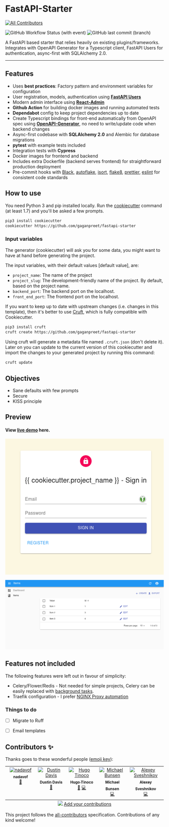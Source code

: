 # FastAPI-Starter

<!-- ALL-CONTRIBUTORS-BADGE:START - Do not remove or modify this section -->
[![All Contributors](https://img.shields.io/badge/all_contributors-5-orange.svg?style=flat-square)](#contributors-)
<!-- ALL-CONTRIBUTORS-BADGE:END -->
![GitHub Workflow Status (with event)](https://img.shields.io/github/actions/workflow/status/gaganpreet/fastapi-starter/cookiecutter-project-test.yml)
![GitHub last commit (branch)](https://img.shields.io/github/last-commit/gaganpreet/fastapi-starter/main)

A FastAPI based starter that relies heavily on existing plugins/frameworks. Integrates with OpenAPI Generator for a Typescript client, FastAPI Users for authentication, async-first with SQLAlchemy 2.0.

---

## Features

- Uses **best practices**: Factory pattern and environment variables for configuration
- User registration, models, authentication using [**FastAPI Users**](https://github.com/fastapi-users/fastapi-users)
- Modern admin interface using [**React-Admin**](https://marmelab.com/react-admin/)
- **Github Action** for building docker images and running automated tests
- **Dependabot** config to keep project dependencies up to date
- Create Typescript bindings for front-end automatically from OpenAPI spec using [**OpenAPI-Generator**](https://github.com/OpenAPITools/openapi-generator/), no need to write/update code when backend changes
- Async-first codebase with **SQLAlchemy 2.0** and Alembic for database migrations
- **pytest** with example tests included
- Integration tests with **Cypress**
- Docker images for frontend and backend
- Includes extra Dockerfile (backend serves frontend) for straightforward production deployment
- Pre-commit hooks with [Black](https://github.com/psf/black), [autoflake](https://github.com/PyCQA/autoflake), [isort](https://github.com/pycqa/isort), [flake8](https://github.com/PyCQA/flake8), [prettier](https://github.com/prettier/prettier), [eslint](https://github.com/eslint/eslint) for consistent code standards


## How to use

You need Python 3 and pip installed locally. Run the [cookiecutter](https://cookiecutter.readthedocs.io) command (at least 1.7) and you'll be asked a few prompts.

```bash
pip3 install cookiecutter
cookiecutter https://github.com/gaganpreet/fastapi-starter
```

### Input variables

The generator (cookiecutter) will ask you for some data, you might want to have at hand before generating the project.

The input variables, with their default values [default value], are:

* `project_name`: The name of the project
* `project_slug`: The development-friendly name of the project. By default, based on the project name.
* `backend_port`: The backend port on the localhost.
* `front_end_port`: The frontend port on the localhost.


If you want to keep up to date with upstream changes (i.e. changes in this template), then it's better to use [Cruft](https://cruft.github.io/cruft/), which is fully compatible with Cookiecutter.

```bash
pip3 install cruft
cruft create https://github.com/gaganpreet/fastapi-starter
```

Using cruft will generate a metadata file named `.cruft.json` (don't delete it). Later on you can update to the current version of this cookiecutter and import the changes to your generated project by running this command:

```bash
cruft update
```

## Objectives

- Sane defaults with few prompts
- Secure
- KISS principle

## Preview

#### View [live demo](https://demo-project-fastapi-starter.fly.dev) here.

![Login page](assets/login.png)

![Item page](assets/items.png)


## Features not included

The following features were left out in favour of simplicity:

- Celery/Flower/Redis - Not needed for simple projects, Celery can be easily replaced with [background tasks](https://fastapi.tiangolo.com/tutorial/background-tasks/).
- Traefik configuration - I prefer [NGINX Proxy automation](https://github.com/evertramos/nginx-proxy-automation)

### Things to do

- [ ] Migrate to Ruff
- [ ] Email templates


## Contributors ✨

Thanks goes to these wonderful people ([emoji key](https://allcontributors.org/docs/en/emoji-key)):

<!-- ALL-CONTRIBUTORS-LIST:START - Do not remove or modify this section -->
<!-- prettier-ignore-start -->
<!-- markdownlint-disable -->
<table>
  <tbody>
    <tr>
      <td align="center" valign="top" width="14.28%"><a href="https://github.com/nadavof"><img src="https://avatars.githubusercontent.com/u/93834717?v=4?s=100" width="100px;" alt="nadavof"/><br /><sub><b>nadavof</b></sub></a><br /><a href="https://github.com/gaganpreet/fastapi-starter/commits?author=nadavof" title="Documentation">📖</a></td>
      <td align="center" valign="top" width="14.28%"><a href="http://dustindavis.me/"><img src="https://avatars.githubusercontent.com/u/177353?v=4?s=100" width="100px;" alt="Dustin Davis"/><br /><sub><b>Dustin Davis</b></sub></a><br /><a href="https://github.com/gaganpreet/fastapi-starter/commits?author=djedi" title="Documentation">📖</a></td>
      <td align="center" valign="top" width="14.28%"><a href="https://www.linkedin.com/in/hugo-tinoco/"><img src="https://avatars.githubusercontent.com/u/43675476?v=4?s=100" width="100px;" alt="Hugo Tinoco"/><br /><sub><b>Hugo Tinoco</b></sub></a><br /><a href="https://github.com/gaganpreet/fastapi-starter/commits?author=h4ndzdatm0ld" title="Documentation">📖</a> <a href="https://github.com/gaganpreet/fastapi-starter/commits?author=h4ndzdatm0ld" title="Code">💻</a></td>
      <td align="center" valign="top" width="14.28%"><a href="https://mixedneeds.com/"><img src="https://avatars.githubusercontent.com/u/158175?v=4?s=100" width="100px;" alt="Michael Bunsen"/><br /><sub><b>Michael Bunsen</b></sub></a><br /><a href="https://github.com/gaganpreet/fastapi-starter/commits?author=mihow" title="Code">💻</a></td>
      <td align="center" valign="top" width="14.28%"><a href="https://github.com/alexey-sveshnikov"><img src="https://avatars.githubusercontent.com/u/447089?v=4?s=100" width="100px;" alt="Alexey Sveshnikov"/><br /><sub><b>Alexey Sveshnikov</b></sub></a><br /><a href="https://github.com/gaganpreet/fastapi-starter/commits?author=alexey-sveshnikov" title="Code">💻</a></td>
    </tr>
  </tbody>
  <tfoot>
    <tr>
      <td align="center" size="13px" colspan="7">
        <img src="https://raw.githubusercontent.com/all-contributors/all-contributors-cli/1b8533af435da9854653492b1327a23a4dbd0a10/assets/logo-small.svg">
          <a href="https://all-contributors.js.org/docs/en/bot/usage">Add your contributions</a>
        </img>
      </td>
    </tr>
  </tfoot>
</table>

<!-- markdownlint-restore -->
<!-- prettier-ignore-end -->

<!-- ALL-CONTRIBUTORS-LIST:END -->

This project follows the [all-contributors](https://github.com/all-contributors/all-contributors) specification. Contributions of any kind welcome!

